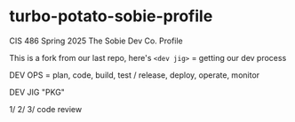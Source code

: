 # turbo-potato-sobie-profile
CIS 486 Spring 2025 The Sobie Dev Co. Profile 

This is a fork from our last repo, here's `<dev jig>` = getting our dev process

DEV OPS = plan, code, build, test / release, deploy, operate, monitor

DEV JIG "PKG"

1/
2/
3/ code review


